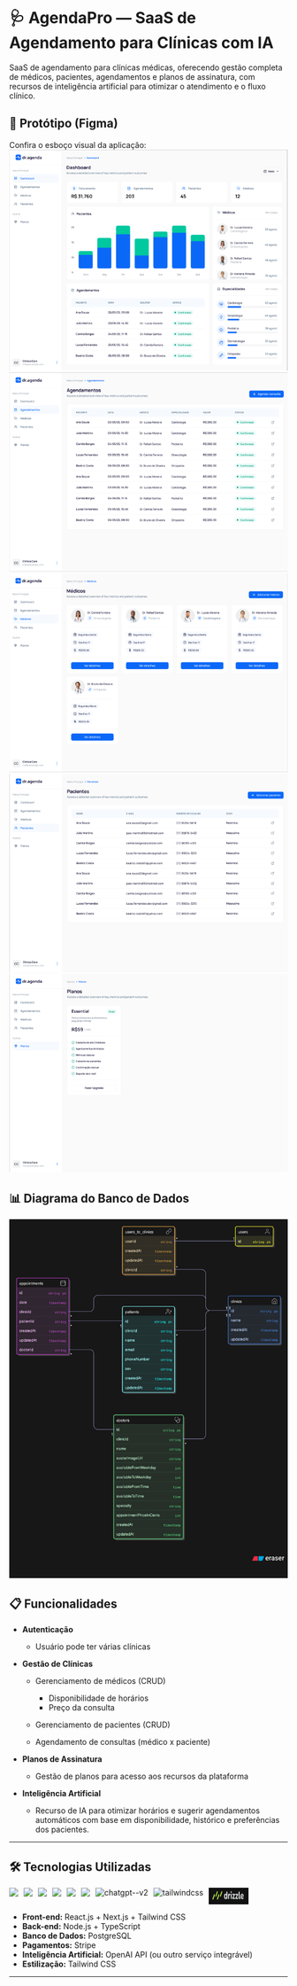 # 🩺 AgendaPro — SaaS de Agendamento para Clínicas com IA

SaaS de agendamento para clínicas médicas, oferecendo gestão completa de médicos, pacientes, agendamentos e planos de assinatura, com recursos de inteligência artificial para otimizar o atendimento e o fluxo clínico.

## 📸 Protótipo (Figma)

Confira o esboço visual da aplicação:
![Dashboard](./public//assets/images/dashboard-img.png)
![Agendamentos](./public//assets/images/agendamentos-img.png)
![Médicos](./public//assets/images/medicos-img.png)
![Pacientes](./public//assets/images/pacientes-img.png)
![Planos](./public//assets/images/planos-img.png)

## 📊 Diagrama do Banco de Dados

![Diagrama do Banco de Dados](./public/assets/images/diagrama-banco-otimizado.png)

## 📋 Funcionalidades

- **Autenticação**

  - Usuário pode ter várias clínicas

- **Gestão de Clínicas**

  - Gerenciamento de médicos (CRUD)

    - Disponibilidade de horários
    - Preço da consulta

  - Gerenciamento de pacientes (CRUD)

  - Agendamento de consultas (médico x paciente)

- **Planos de Assinatura**

  - Gestão de planos para acesso aos recursos da plataforma

- **Inteligência Artificial**
  - Recurso de IA para otimizar horários e sugerir agendamentos automáticos com base em disponibilidade, histórico e preferências dos pacientes.

---

## 🛠️ Tecnologias Utilizadas

<div style="display: flex; gap: 10px;">
<img height="30" src="https://cdn.jsdelivr.net/gh/devicons/devicon/icons/react/react-original.svg" />
<img height="30" src="https://cdn.jsdelivr.net/gh/devicons/devicon/icons/nodejs/nodejs-original.svg" />
<img height="30" src="https://cdn.jsdelivr.net/gh/devicons/devicon/icons/typescript/typescript-original.svg" />
<img height="30" src="https://cdn.jsdelivr.net/gh/devicons/devicon/icons/nextjs/nextjs-original.svg" />
<img height="30" src="https://cdn.jsdelivr.net/gh/devicons/devicon/icons/postgresql/postgresql-original.svg" />
<img height="30" src="https://img.icons8.com/color/48/000000/stripe.png" />
<img height="30" src="https://img.icons8.com/fluency/48/chatgpt--v2.png" alt="chatgpt--v2"/>
<img height="30" src="https://img.icons8.com/color/48/tailwindcss.png" alt="tailwindcss"/>
<img width="72" height="30" src="./public/assets/icons/drizzle-image.png" />
</div>

- **Front-end:** React.js + Next.js + Tailwind CSS
- **Back-end:** Node.js + TypeScript
- **Banco de Dados:** PostgreSQL
- **Pagamentos:** Stripe
- **Inteligência Artificial:** OpenAI API (ou outro serviço integrável)
- **Estilização:** Tailwind CSS

---
